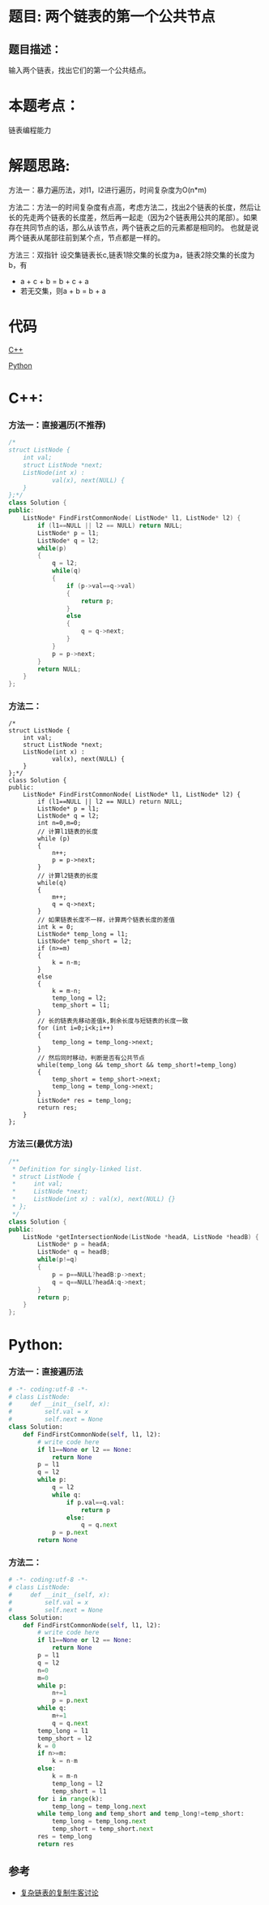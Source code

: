 # 题目: 两个链表的第一个公共节点
## 题目描述：
输入两个链表，找出它们的第一个公共结点。
# 本题考点：
  
  链表编程能力
  
# 解题思路:
   方法一：暴力遍历法，对l1，l2进行遍历，时间复杂度为O(n\*m)
    
   方法二：方法一的时间复杂度有点高，考虑方法二，找出2个链表的长度，然后让长的先走两个链表的长度差，然后再一起走（因为2个链表用公共的尾部）。如果存在共同节点的话，那么从该节点，两个链表之后的元素都是相同的。 也就是说两个链表从尾部往前到某个点，节点都是一样的。
   
   方法三：双指针 设交集链表长c,链表1除交集的长度为a，链表2除交集的长度为b，有
   - a + c + b = b + c + a
  - 若无交集，则a + b = b + a
# 代码

[C++](./FirstCommonNodesInLists.cpp)

[Python](./FirstCommonNodesInLists.py)

# C++: 
### 方法一：直接遍历(不推荐)
```c++
/*
struct ListNode {
	int val;
	struct ListNode *next;
	ListNode(int x) :
			val(x), next(NULL) {
	}
};*/
class Solution {
public:
    ListNode* FindFirstCommonNode( ListNode* l1, ListNode* l2) {
        if (l1==NULL || l2 == NULL) return NULL;
        ListNode* p = l1;
        ListNode* q = l2;
        while(p)
        {
            q = l2;
            while(q)
            {
                if (p->val==q->val)
                {
                    return p;
                }
                else
                {
                    q = q->next;
                }
            }
            p = p->next;
        }
        return NULL;
    }
};
```
### 方法二：
```c+++
/*
struct ListNode {
	int val;
	struct ListNode *next;
	ListNode(int x) :
			val(x), next(NULL) {
	}
};*/
class Solution {
public:
    ListNode* FindFirstCommonNode( ListNode* l1, ListNode* l2) {
        if (l1==NULL || l2 == NULL) return NULL;
        ListNode* p = l1;
        ListNode* q = l2;
        int n=0,m=0;
        // 计算l1链表的长度
        while (p)
        {
            n++;
            p = p->next;
        }
        // 计算l2链表的长度
        while(q)
        {
            m++;
            q = q->next;
        }
        // 如果链表长度不一样，计算两个链表长度的差值
        int k = 0;
        ListNode* temp_long = l1;
        ListNode* temp_short = l2;
        if (n>=m)
        {
            k = n-m;
        }
        else
        {
            k = m-n;
            temp_long = l2;
            temp_short = l1;
        }
        // 长的链表先移动差值k,剩余长度与短链表的长度一致
        for (int i=0;i<k;i++)
        {
            temp_long = temp_long->next;
        }
        // 然后同时移动，判断是否有公共节点
        while(temp_long && temp_short && temp_short!=temp_long)
        {
            temp_short = temp_short->next;
            temp_long = temp_long->next;
        }
        ListNode* res = temp_long;
        return res;
    }
};
```
### 方法三(最优方法)
```c++
/**
 * Definition for singly-linked list.
 * struct ListNode {
 *     int val;
 *     ListNode *next;
 *     ListNode(int x) : val(x), next(NULL) {}
 * };
 */
class Solution {
public:
    ListNode *getIntersectionNode(ListNode *headA, ListNode *headB) {
        ListNode* p = headA;
        ListNode* q = headB;
        while(p!=q)
        {
            p = p==NULL?headB:p->next;
            q = q==NULL?headA:q->next;
        }
        return p;
    }
};
```


# Python:
### 方法一：直接遍历法
```python
# -*- coding:utf-8 -*-
# class ListNode:
#     def __init__(self, x):
#         self.val = x
#         self.next = None
class Solution:
    def FindFirstCommonNode(self, l1, l2):
        # write code here
        if l1==None or l2 == None:
            return None
        p = l1
        q = l2
        while p:
            q = l2
            while q:
                if p.val==q.val:
                    return p
                else:
                    q = q.next
            p = p.next
        return None
```
### 方法二：
```python
# -*- coding:utf-8 -*-
# class ListNode:
#     def __init__(self, x):
#         self.val = x
#         self.next = None
class Solution:
    def FindFirstCommonNode(self, l1, l2):
        # write code here
        if l1==None or l2 == None:
            return None
        p = l1
        q = l2
        n=0
        m=0
        while p:
            n+=1
            p = p.next
        while q:
            m+=1
            q = q.next
        temp_long = l1
        temp_short = l2
        k = 0
        if n>=m:
            k = n-m
        else:
            k = m-n
            temp_long = l2
            temp_short = l1
        for i in range(k):
            temp_long = temp_long.next
        while temp_long and temp_short and temp_long!=temp_short:
            temp_long = temp_long.next
            temp_short = temp_short.next
        res = temp_long
        return res
```
## 参考
  -  [复杂链表的复制牛客讨论](https://www.nowcoder.com/questionTerminal/6ab1d9a29e88450685099d45c9e31e46?f=discussion)
